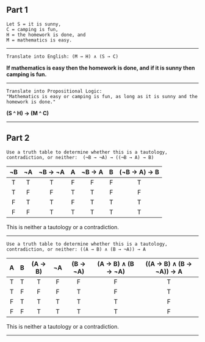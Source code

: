 
## Part 1

```
Let S = it is sunny, 
C = camping is fun, 
H = the homework is done, and 
M = mathematics is easy.
```
-- --
```
Translate into English: (M → H) ∧ (S → C)
```
**If mathematics is easy then the homework is done, and if it is sunny then camping is fun.**
-- --
```
Translate into Propositional Logic:   
"Mathematics is easy or camping is fun, as long as it is sunny and the homework is done."
```
**(S ^ H) → (M ^ C)**
-- --

## Part 2

`Use a truth table to determine whether this is a tautology, contradiction, or neither:  (¬B → ¬A) → ((¬B → A) → B)`  

| ¬B | ¬A | ¬B → ¬A | A | ¬B → A | B | (¬B → A) → B |
|:--:|:--:|:-------:|:-:|:------:|:-:|:------------:|
| T  | T  | T       | F | F      | F | T            |
| T  | F  | F       | T | T      | F | F            |
| F  | T  | T       | F | T      | T | T            |
| F  | F  | T       | T | T      | T | T            |

This is neither a tautology or a contradiction.
-- --
`Use a truth table to determine whether this is a tautology, contradiction, or neither: ((A → B) ∧ (B → ¬A)) → A`

| A | B | (A → B) | ¬A | (B → ¬A) | (A → B) ∧ (B → ¬A) | ((A → B) ∧ (B → ¬A)) → A |
|:-:|:-:|:-------:|:--:|:--------:|:------------------:|:------------------------:|
| T | T | T       | F  | F        | F                  |  T                       |
| T | F | F       | F  | T        | F                  |  T                       |
| F | T | T       | T  | T        | T                  |  F                       |
| F | F | T       | T  | T        | T                  |  F                       |

This is neither a tautology or a contradiction.
-- --

